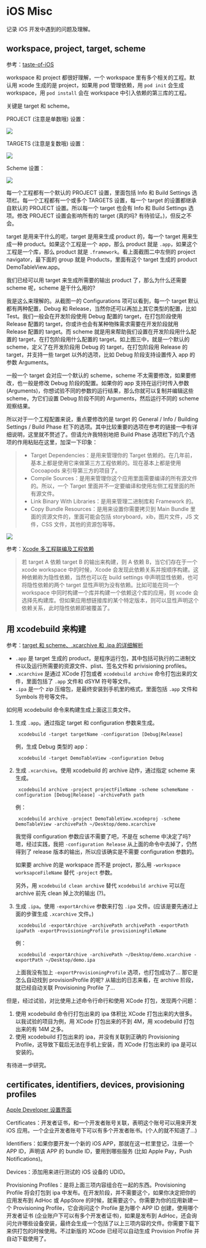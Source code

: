 # iOS Misc

记录 iOS 开发中遇到的问题及理解。

## workspace, project, target, scheme

参考：[taste-of-iOS](https://github.com/candyan/taste-of-iOS/blob/master/ebook/02.2.md)

workspace 和 project 都很好理解，一个 workspace 里有多个相关的工程。默认用 xcode 生成的是 project，如果用 pod 管理依赖，用 `pod init` 会生成 workspace，用 `pod install` 会在 workspace 中引入依赖的第三库的工程。

关键是 target 和 scheme。

PROJECT (注意是单数哦) 设置：

![](../art/ios-project.png)

TARGETS (注意是复数哦) 设置：

![](../art/ios-target.png)

Scheme 设置：

![](../art/ios-scheme.png)

每一个工程都有一个默认的 PROJECT 设置，里面包括 Info 和 Build Settings 选项栏。每一个工程都有一个或多个 TARGETS 设置，每一个 target 的设置都继承自默认的 PROJECT 设置。所以每一个 target 也会有 Info 和 Build Settings 选项。修改 PROJECT 设置会影响所有的 target (真的吗? 有待验证。)，但反之不会。

target 是用来干什么的呢，target 是用来生成 product 的，每一个 target 用来生成一种 product。如果这个工程是一个 app，那么 product 就是 `.app`，如果这个工程是一个库，那么 product 就是 `.framework`。看上面截图二中左侧的 project navigator，最下面的 group 就是 Products，里面有这个 target 生成的 product DemoTableView.app。

我们已经可以用 target 来生成所需要的输出 product 了，那么为什么还需要 scheme 呢，scheme 是干什么用的?

我是这么来理解的。从截图一的 Configurations 项可以看到，每一个 target 默认都有两种配置，Debug 和 Release，当然你还可以再加上其它类型的配置，比如 Test。我们一般会在开发阶段使用 Debug 配置的 target，在打包阶段使用 Release 配置的 target，你或许也会有某种物殊需求需要在开发阶段就用 Release 配置的 target。而 scheme 就是用来帮助我们设置在开发阶段用什么配置的 target，在打包阶段用什么配置的 target。如上图三中，就是一个默认的 scheme，定义了在开发阶段用 Debug 的 target，在打包阶段用 Release 的 target，并支持一些 target 以外的选项，比如 Debug 阶段支持设置传入 app 的参数 Arguments。

一般一个 target 会对应一个默认的 scheme，scheme 不太需要修改，如果要修改，也一般是修改 Debug 阶段的配置。如果你的 app 支持在运行时传入参数 (Arguments)，你想试验不同的参数的运行结果，那么你就可以复制并编辑这些 scheme，为它们设置 Debug 阶段不同的 Arguments，然后运行不同的 scheme 观察结果。

所以对于一个工程配置来说，重点要修改的是 target 的 General / Info / Building Settings / Build Phase 栏下的选项。其中比较重要的选项在参考的链接一中有详细说明，这里就不赘述了。但请允许我特别地把 Build Phase 选项栏下的几个选项的作用粘贴在这里，加深一下印象：

> - Target Dependencies：是用来管理你的 Target 依赖的。在几年前，基本上都是使用它来做第三方工程依赖的。现在基本上都是使用 Cocoapods 来引导第三方的项目了。
> - Compile Sources：是用来管理你这个应用里面需要编译的所有源文件的。所以，一个 Target 里面并不一定要编译和使用左侧工程里面的所有源文件。
> - Link Binary With Libraries：是用来管理二进制库和 Framework 的。
> - Copy Bundle Resources：是用来设置你需要拷贝到 Main Bundle 里面的资源文件的，里面可能会包括 storyboard，xib，图片文件，JS 文件，CSS 文件，其他的资源包等等。

![](../art/ios-build-phase.png)

参考：[Xcode 多工程联编及工程依赖](http://gcblog.github.io/2016/03/12/Xcode%E5%A4%9A%E5%B7%A5%E7%A8%8B%E8%81%94%E7%BC%96%E5%8F%8A%E5%B7%A5%E7%A8%8B%E4%BE%9D%E8%B5%96/)

> 若 target A 依赖 target B 的输出来构建，则 A 依赖 B，当它们存在于一个 xcode workspace 中的时候，Xcode 会发现此依赖关系并按顺序构建。这种依赖称为隐性依赖，当然也可以在 build settings 中声明显性依赖，也可将隐性依赖的两个 target 显性声明为没有依赖。比如可能在同一个 workspace 中同时构建一个库并构建一个依赖这个库的应用，则 xcode 会选择先构建库。但如果应用想链接库的某个特定版本，则可以显性声明这个依赖关系，此时隐性依赖即被覆盖了。

## 用 xcodebuild 来构建

参考：[target 和 scheme、.xcarchive 和 .ipa 的详细解析](http://www.jianshu.com/p/7b2ed5221b38)

- `.app` 是 target 生成的 product，是程序运行包，其中包括可执行的二进制文件以及运行所需要的资源文件、plist、签名文件和 privisioning profiles。
- `.xcarchive` 是通过 XCode 打包或者 `xcodebuild archive` 命令打包出来的文件，里面包括了 `.app` 文件和 dSYM 符号等文件。
- `.ipa` 是一个 zip 压缩包，是最终安装到手机里的格式，里面包括 `.app` 文件和 Symbols 符号等文件。

如何用 xcodebuild 命令来构建生成上面这三类文件。

1. 生成 `.app`。通过指定 target 和 configuration 参数来生成。

        xcodebuild -target targetName -configuration [Debug|Release]

   例，生成 Debug 类型的 app：

        xcodebuild -target DemoTableView -configuration Debug

1. 生成 `.xcarchive`。使用 xcodebuild 的 archive 动作，通过指定 scheme 来生成。

        xcodebuild archive -project projectFileName -scheme schemeName -configuration [Debug|Release] -archivePath path

   例：

        xcodebuild archive -project DemoTableView.xcodeproj -scheme DemoTableView -archivePath ~/Desktop/demo.xcarchive

   我觉得 configuration 参数应该不需要了吧，不是在 scheme 中决定了吗? 嗯，经过实践，我把 `-configuration Release` 从上面的命令中去掉了，仍然得到了 release 版本的输出，所以应该确实是不需要 configuration 参数的。

   如果要 archive 的是 workspace 而不是 project，那么用 `-workspace worksapceFileName` 替代 `-project` 参数。

   另外，用 `xcodebuild clean archive` 替代 `xcodebuild archive` 可以在 archive 前先 clean 掉上次的输出 (?)。

1. 生成 `.ipa`。使用 `-exportArchive` 参数来打包 `.ipa` 文件。(应该是要先通过上面的步骤生成 `.xcarchive` 文件。)

        xcodebuild -exportArchive -archivePath archivePath -exportPath ipaPath -exportProvisioningProfile provisioningFileName

   例：

        xcodebuild -exportArchive -archivePath ~/Desktop/demo.xcarchive -exportPath ~/Desktop/demo.ipa

   上面我没有加上 `-exportProvisioningProfile` 选项，也打包成功了... 那它是怎么自动找到 provisionProfile 的呢? 从输出的日志来看，在 archive 阶段，就已经自动关联 Provisioning Profile 了...

但是，经过试验，对比使用上述命令行命行和使用 XCode 打包，发现两个问题：

1. 使用 xcodebuild 命令行打包出来的 ipa 体积比 XCode 打包出来的大很多。以我试验的项目为例，用 XCode 打包出来的不到 4M，用 xcodebuild 打包出来的有 14M 之多。
1. 使用 xcodebuild 打包出来的 ipa，并没有关联到正确的 Provisioning Profile，这导致下载后无法在手机上安装，而 XCode 打包出来的 ipa 是可以安装的。

有待进一步研究。

## certificates, identifiers, devices, provisioning profiles

[Apple Developer 设置界面](https://developer.apple.com/account/ios/certificate/)

Certificates：开发者证书，和一个开发者账号关联，表明这个账号可以用来开发 iOS 应用。一个企业开发者账号下可以有多个开发者账书。(个人的就不知道了...)

Identifiers：如果你要开发一个新的 iOS APP，那就在这一栏里登记，注册一个 APP ID，声明该 APP 的 bundle ID，要用到哪些服务 (比如 Apple Pay，Push Notifications)。

Devices：添加用来进行测试的 iOS 设备的 UDID。

Provisioning Profiles：是将上面三项内容组合在一起的东西。Provisioning Profile 将会打包到 ipa 中发布。在开发阶段，并不需要这个，如果你决定把你的应用发布到 AdHoc 或 AppStore 的时候，就需要这个。你需要为你的应用新建一个 Provisioning Profile，它会询问这个 Profile 是为哪个 APP ID 创建，使用哪个开发者证书 (企业账户下可以有多个开发者证书)，如果是发布到 AdHoc，还会询问允许哪些设备安装，最终会生成一个包括了以上三项内容的文件。你需要下载下来供打包的时候使用。不过新版的 XCode 已经可以自动生成 Provision Profile 并自动下载使用了。
